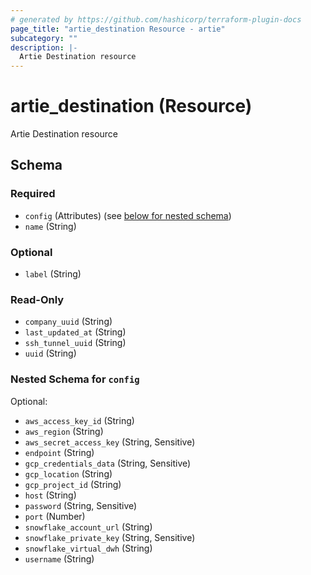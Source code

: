 ```yaml
---
# generated by https://github.com/hashicorp/terraform-plugin-docs
page_title: "artie_destination Resource - artie"
subcategory: ""
description: |-
  Artie Destination resource
---
```


# artie_destination (Resource)

Artie Destination resource



<!-- schema generated by tfplugindocs -->
## Schema

### Required

- `config` (Attributes) (see [below for nested schema](#nestedatt--config))
- `name` (String)

### Optional

- `label` (String)

### Read-Only

- `company_uuid` (String)
- `last_updated_at` (String)
- `ssh_tunnel_uuid` (String)
- `uuid` (String)

<a id="nestedatt--config"></a>
### Nested Schema for `config`

Optional:

- `aws_access_key_id` (String)
- `aws_region` (String)
- `aws_secret_access_key` (String, Sensitive)
- `endpoint` (String)
- `gcp_credentials_data` (String, Sensitive)
- `gcp_location` (String)
- `gcp_project_id` (String)
- `host` (String)
- `password` (String, Sensitive)
- `port` (Number)
- `snowflake_account_url` (String)
- `snowflake_private_key` (String, Sensitive)
- `snowflake_virtual_dwh` (String)
- `username` (String)
